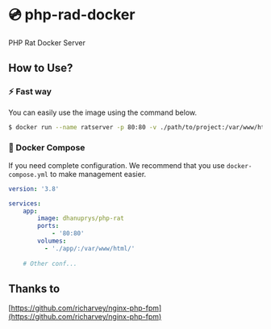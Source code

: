 # 💿 php-rad-docker

PHP Rat Docker Server

## How to Use?

### ⚡ Fast way

You can easily use the image using the command below.

```bash
$ docker run --name ratserver -p 80:80 -v ./path/to/project:/var/www/html dhanuprys/php-rat
```

### 💪 Docker Compose

If you need complete configuration. We recommend that you use `docker-compose.yml` to make management easier.

```yaml
version: '3.8'

services:
    app:
        image: dhanuprys/php-rat
        ports:
            - '80:80'
        volumes:
          - './app/:/var/www/html/'
    
    # Other conf...
```

## Thanks to

[https://github.com/richarvey/nginx-php-fpm](https://github.com/richarvey/nginx-php-fpm)

